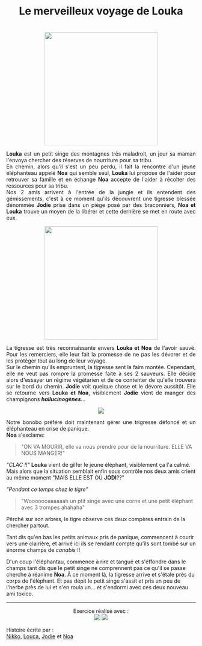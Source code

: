 # <h1 align="center">Le merveilleux voyage de Louka<h1>


<center><img src="https://media.discordapp.net/attachments/1088075728391778384/1088763677009772614/Shiba5_monkey_anime_cute_942b54b4-6b2c-462b-b82c-bde2f415c90a.png?width=644&height=644" width=300px></center>

<p align="justify"><b>Louka</b> est un petit singe des montagnes très maladroit, un jour sa maman l'envoya chercher des réserves de nourriture pour sa tribu.<br>
En chemin, alors qu'il s'est un peu perdu, il fait la rencontre d'un jeune éléphanteau appelé <b>Noa</b> qui semble seul, <b>Louka</b> lui propose de l'aider pour retrouver sa famille et en échange <b>Noa</b> accepte de l'aider à récolter des ressources pour sa tribu. <br>
Nos 2 amis arrivent à l'entrée de la jungle et ils entendent des gémissements, c'est à ce moment qu'ils découvrent une tigresse blessée dénommée <b>Jodie</b> prise dans un piège posé par des braconniers, <b>Noa et Louka</b> trouve un moyen de la libérer et cette dernière se met en route avec eux.</p>

<center><img src=https://media.discordapp.net/attachments/1088075728391778384/1088767503569784862/Jodie_Addis_elephant_anime_cute_c7398d8a-2f06-4ad0-aa88-abf1b5e89b76.png?width=644&height=644 width=300px></center>

<p align="justify">
La tigresse est très reconnaissante envers <b>Louka et Noa</b> de l'avoir sauvé. Pour les remerciers, elle leur fait la promesse de ne pas les dévorer et de les protéger tout au long de leur voyage.<br>
Sur le chemin qu'ils empruntent, la tigresse sent la faim montée. Cependant, elle ne veut pas rompre la promesse faite à ses 2 sauveurs. Elle décide alors d'essayer un régime végétarien et de ce contenter de qu'elle trouvera sur le bord du chemin. <b>Jodie</b> voit quelque chose et le dévore aussitôt. Elle se retourne vers <b>Louka et Noa</b>, visiblement <b>Jodie</b> vient de manger des champignons <b><i>hallucinogènes</b></i>...

<p align="center">
<img src="https://i.chzbgr.com/full/5017084416/hEC827DFA/eeeew">

<p align="justify">Notre bonobo préféré doit maintenant gérer une trigresse défoncé et un éléphanteau en crise de panique.<b> <br>
Noa</b> s'exclame: <br> 

> "ON VA MOURIR, elle va nous prendre pour de la nourriture. ELLE VA NOUS MANGER!"

<i>"CLAC !!"</i> <b>Louka</b> vient de gilfer le jeune éléphant, visiblement ça l'a calmé. Mais alors que la situation semblait enfin sous contrôle nos deux amis crient au même moment "MAIS ELLE EST OÙ <b>JODI</b>??"</p>

<p align="justify"><i> "Pendant ce temps chez le tigre"</i><br>

> "Wooooooaaaaaah un ptit singe avec une corne et une petit éléphant avec 3 trompes ahahaha"

Pêrché sur son arbres, le tigre observe ces deux compères entrain de la chercher partout.

Tant dis qu'en bas les petits animaux pris de panique, commencent à courir vers une clairière, et arrivé ici ils se rendant compte qu'ils sont tombé sur un énorme champs de <i>canabis</i> !!

D'un coup l'éléphantau, commence à rire et tangué et s'éffondre dans le champs tant dis que le petit singe ne comprennent pas ce qu'il se passe cherche à réanime <b>Noa</b>. À ce moment là, la tigresse arrive et s'étale près du corps de l'éléphant. Et pas dépit le petit singe s'assit et pris un peu de l'herbe près de lui et s'en roula un... et s'endormi avec ces deux nouveau ami toxico.</p>

-------------------------------------------------------------------------------
<p align="center">
Exercice réalisé avec :<br>
<img src="https://img.shields.io/badge/Git-white?&logo=git&style=for-the-badge"> 
<img src="https://img.shields.io/badge/Github-283747?&logo=github&style=for-the-badge">

Histoire écrite par :<br>
[Nikko](https://github.com/LeShib), 
[Louca](https://github.com/LinoLouka),
[Jodie](https://github.com/JodieAddis) et
[Noa](https://github.com/osiriscity)


